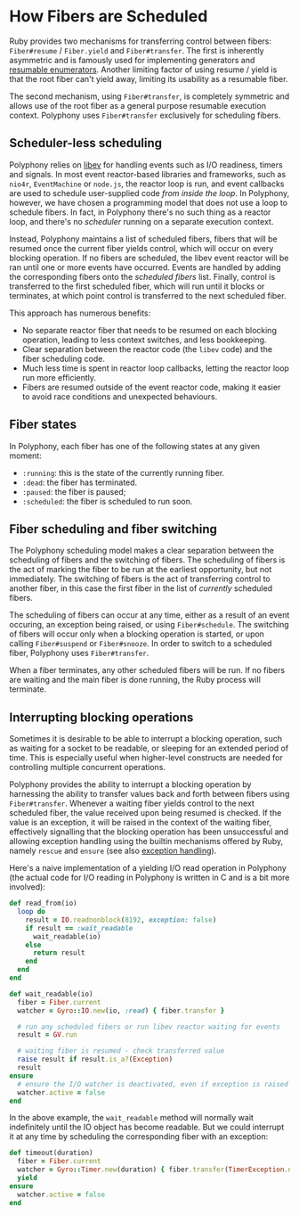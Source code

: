 # How Fibers are Scheduled

Ruby provides two mechanisms for transferring control between fibers: `Fiber#resume` / `Fiber.yield` and `Fiber#transfer`. The first is inherently asymmetric and is famously used for implementing generators and [resumable enumerators](https://blog.appsignal.com/2018/11/27/ruby-magic-fibers-and-enumerators-in-ruby.html). Another limiting factor of using resume / yield is that the root fiber can't yield away, limiting its usability as a resumable fiber.

The second mechanism, using `Fiber#transfer`, is completely symmetric and allows use of the root fiber as a general purpose resumable execution context. Polyphony uses `Fiber#transfer` exclusively for scheduling fibers.

## Scheduler-less scheduling

Polyphony relies on [libev](http://software.schmorp.de/pkg/libev.html) for handling events such as I/O readiness, timers and signals. In most event reactor-based libraries and frameworks, such as `nio4r`, `EventMachine` or `node.js`, the reactor loop is run, and event callbacks are used to schedule user-supplied code *from inside the loop*. In Polyphony, however, we have chosen a programming model that does not use a loop to schedule fibers. In fact, in Polyphony there's no such thing as a reactor loop, and there's no *scheduler* running on a separate execution context.

Instead, Polyphony maintains a list of scheduled fibers, fibers that will be resumed once the current fiber yields control, which will occur on every blocking operation. If no fibers are scheduled, the libev event reactor will be ran until one or more events have occurred. Events are handled by adding the corresponding fibers onto the *scheduled fibers* list. Finally, control is transferred to the first scheduled fiber, which will run until it blocks or terminates, at which point control is transferred to the next scheduled fiber.

This approach has numerous benefits:

- No separate reactor fiber that needs to be resumed on each blocking operation, leading to less context switches, and less bookkeeping.
- Clear separation between the reactor code (the `libev` code) and the fiber scheduling code.
- Much less time is spent in reactor loop callbacks, letting the reactor loop run more efficiently.
- Fibers are resumed outside of the event reactor code, making it easier to avoid race conditions and unexpected behaviours.

## Fiber states

In Polyphony, each fiber has one of the following states at any given moment:

- `:running`: this is the state of the currently running fiber.
- `:dead`: the fiber has terminated.
- `:paused`: the fiber is paused;
- `:scheduled`: the fiber is scheduled to run soon.

## Fiber scheduling and fiber switching

The Polyphony scheduling model makes a clear separation between the scheduling of fibers and the switching of fibers. The scheduling of fibers is the act of marking the fiber to be run at the earliest opportunity, but not immediately. The switching of fibers is the act of transferring control to another fiber, in this case the first fiber in the list of *currently* scheduled fibers.

The scheduling of fibers can occur at any time, either as a result of an event occuring, an exception being raised, or using `Fiber#schedule`. The switching of fibers will occur only when a blocking operation is started, or upon calling `Fiber#suspend` or `Fiber#snooze`. In order to switch to a scheduled fiber, Polyphony uses `Fiber#transfer`.

When a fiber terminates, any other scheduled fibers will be run. If no fibers are waiting and the main fiber is done running, the Ruby process will terminate.

## Interrupting blocking operations

Sometimes it is desirable to be able to interrupt a blocking operation, such as waiting for a socket to be readable, or sleeping for an extended period of time. This is especially useful when higher-level constructs are needed for controlling multiple concurrent operations.

Polyphony provides the ability to interrupt a blocking operation by harnessing the ability to transfer values back and forth between fibers using `Fiber#transfer`. Whenever a waiting fiber yields control to the next scheduled fiber, the value received upon being resumed is checked. If the value is an exception, it will be raised in the context of the waiting fiber, effectively signalling that the blocking operation has been unsuccessful and allowing exception handling using the builtin mechanisms offered by Ruby, namely `rescue` and `ensure` (see also [exception handling](exception-handling.md)).

Here's a naive implementation of a yielding I/O read operation in Polyphony (the actual code for I/O reading in Polyphony is written in C and is a bit more involved):

```ruby
def read_from(io)
  loop do
    result = IO.readnonblock(8192, exception: false)
    if result == :wait_readable
      wait_readable(io)
    else
      return result
    end
  end
end

def wait_readable(io)
  fiber = Fiber.current
  watcher = Gyro::IO.new(io, :read) { fiber.transfer }

  # run any scheduled fibers or run libev reactor waiting for events 
  result = GV.run

  # waiting fiber is resumed - check transferred value
  raise result if result.is_a?(Exception)
  result
ensure
  # ensure the I/O watcher is deactivated, even if exception is raised
  watcher.active = false
end
```

In the above example, the `wait_readable` method will normally wait indefinitely until the IO object has become readable. But we could interrupt it at any time by scheduling the corresponding fiber with an exception:

```ruby
def timeout(duration)
  fiber = Fiber.current
  watcher = Gyro::Timer.new(duration) { fiber.transfer(TimerException.new) }
  yield
ensure
  watcher.active = false
end
```
